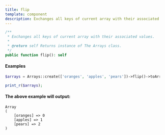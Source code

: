```yaml
---
title: flip
template: component
description: Exchanges all keys of current array with their associated values.
---
```


```php
/**
 * Exchanges all keys of current array with their associated values.
 *
 * @return self Returns instance of The Arrays class.
 */
public function flip(): self
```

#### Examples

```php
$arrays = Arrays::create(['oranges', 'apples', 'pears'])->flip()->toArray();

print_r($arrays);
```

#### The above example will output:

```text
Array
(
    [oranges] => 0
    [apples] => 1
    [pears] => 2
)
```
